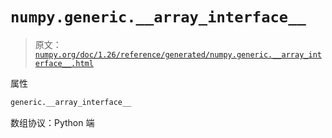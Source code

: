 # `numpy.generic.__array_interface__`

> 原文：[`numpy.org/doc/1.26/reference/generated/numpy.generic.__array_interface__.html`](https://numpy.org/doc/1.26/reference/generated/numpy.generic.__array_interface__.html)

属性

```py
generic.__array_interface__
```

数组协议：Python 端
